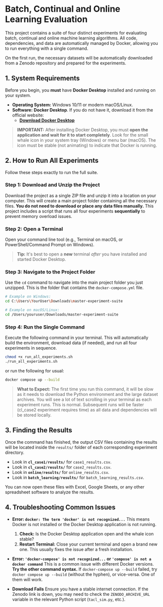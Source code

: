 # Batch, Continual and Online Learning Evaluation

This project contains a suite of four distinct experiments for evaluating batch, continual and online machine learning algorithms. All code, dependencies, and data are automatically managed by Docker, allowing you to run everything with a single command.

On the first run, the necessary datasets will be automatically downloaded from a Zenodo repository and prepared for the experiments.

## 1. System Requirements

Before you begin, you **must** have **Docker Desktop** installed and running on your system.

-   **Operating System:** Windows 10/11 or modern macOS/Linux.
-   **Software:** **Docker Desktop**. If you do not have it, download it from the official website:
    -   [**Download Docker Desktop**](https://www.docker.com/products/docker-desktop/)

> **IMPORTANT:** After installing Docker Desktop, you must **open the application and wait for it to start completely**. Look for the small whale icon in your system tray (Windows) or menu bar (macOS). The icon must be stable (not animating) to indicate that Docker is running.

## 2. How to Run All Experiments

Follow these steps exactly to run the full suite.

### Step 1: Download and Unzip the Project

Download the project as a single ZIP file and unzip it into a location on your computer. This will create a main project folder containing all the necessary files. **You do not need to download or place any data files manually.** This project includes a script that runs all four experiments **sequentially** to prevent memory overload issues.

### Step 2: Open a Terminal

Open your command line tool (e.g., Terminal on macOS, or PowerShell/Command Prompt on Windows).

> **Tip:** It's best to open a **new** terminal *after* you have installed and started Docker Desktop.

### Step 3: Navigate to the Project Folder

Use the `cd` command to navigate into the main project folder you just unzipped. This is the folder that contains the `docker-compose.yml` file.

```bash
# Example on Windows:
cd C:\Users\YourUser\Downloads\master-experiment-suite

# Example on macOS/Linux:
cd /Users/youruser/Downloads/master-experiment-suite
```

### Step 4: Run the Single Command

Execute the following command in your terminal. This will automatically build the environment, download data (if needed), and run all four experiments in sequence.

```bash
chmod +x run_all_experiments.sh
./run_all_experiments.sh
```

or run the following for usual:

```bash
docker compose up --build 
```


> **What to Expect:** The first time you run this command, it will be slow as it needs to download the Python environment and the large dataset archives. You will see a lot of text scrolling in your terminal as each experiment runs. This is normal. Subsequent runs will be faster (cl_case2 experiment requires time) as all data and dependencies will be stored locally.

## 3. Finding the Results

Once the command has finished, the output CSV files containing the results will be located inside the `results/` folder of each corresponding experiment directory.

-   Look in **`cl_case1/results/`** for `case1_results.csv`.
-   Look in **`cl_case2/results/`** for `case2_results.csv`.
-   Look in **`online/results/`** for `online_results.csv`.
-   Look in **`batch_learning/results/`** for `batch_learning_results.csv`.

You can now open these files with Excel, Google Sheets, or any other spreadsheet software to analyze the results.

## 4. Troubleshooting Common Issues

-   **Error: `docker: The term 'docker' is not recognized...`**
    This means Docker is not installed or the Docker Desktop application is not running.
    1.  **Check:** Is the Docker Desktop application open and the whale icon stable?
    2.  **Restart Terminal:** Close your current terminal and open a brand new one. This usually fixes the issue after a fresh installation.

-   **Error: `'docker-compose' is not recognized...` or `'compose' is not a docker command`**
    This is a common issue with different Docker versions.
    **Try the other command syntax.** If `docker-compose up --build` failed, try `docker compose up --build` (without the hyphen), or vice-versa. One of them will work.

-   **Download Fails**
    Ensure you have a stable internet connection. If the Zenodo link is down, you may need to check the `ZENODO_ARCHIVE_URL` variable in the relevant Python script (`tacl_sim.py`, etc.).
